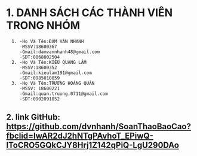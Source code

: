 
# 1. DANH SÁCH CÁC THÀNH VIÊN TRONG NHÓM
      1. -Họ Và Tên:ĐÀM VĂN NHANH
         -MSSV:18600367
         -Gmail:damvannhanh48@gmail.com
         -SDT:0868002504
      2. -Họ Và Tên:KIỀU QUANG LÂM
         -MSSV:18600352
         -Gmail:kieulam191@gmail.com
         -SDT:0985010859
      3. -Họ Và Tên:TRƯƠNG HOÀNG QUÂN
         -MSSV: 18600221
         -Gmail:quan.truong.0711@gmail.com
         -SDT:0902091852
## 2. **link GitHub:** https://github.com/dvnhanh/SoanThaoBaoCao?fbclid=IwAR2dJ2hNTgPAvhoT_EPiwQ-lToCRO5GQkCJY8Hrj1Z142qPiQ-LgU290DAo
